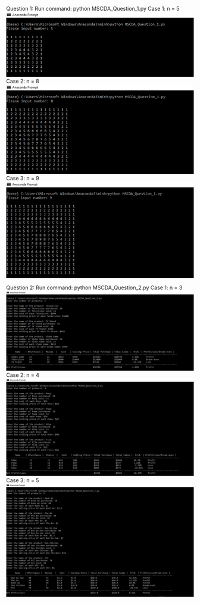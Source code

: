 Question 1:
Run command: python MSCDA_Question_1.py
Case 1: n = 5
 ![pic 1](pic/pic1.png)
Case 2: n = 8 
 ![pic 2](pic/pic2.png)
Case 3: n = 9
 ![pic 3](pic/pic3.png)
 
 
Question 2:
Run command: python MSCDA_Question_2.py
Case 1: n = 3
 ![pic 4](pic/pic4.png)
Case 2: n = 4
 ![pic 5](pic/pic5.png)
Case 3: n = 5
 ![pic 6](pic/pic6.png)

